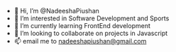 - 👋 Hi, I’m @NadeeshaPiushan
- 👀 I’m interested in Software Development and Sports
- 🌱 I’m currently learning FrontEnd development 
- 💞️ I’m looking to collaborate on projects in Javascript 
- 📫 email me to nadeeshapiushan@gmail.com 
